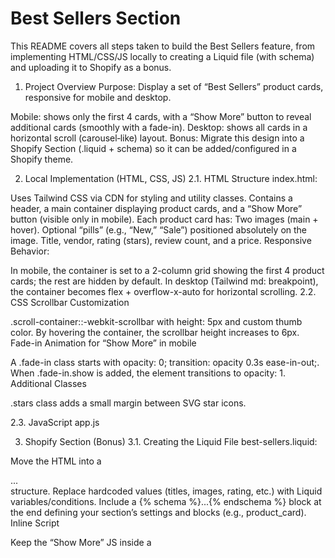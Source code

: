 # Best Sellers Section

This README covers all steps taken to build the Best Sellers feature, from implementing HTML/CSS/JS locally to creating a Liquid file (with schema) and uploading it to Shopify as a bonus.

1. Project Overview
Purpose:
Display a set of “Best Sellers” product cards, responsive for mobile and desktop.

Mobile: shows only the first 4 cards, with a “Show More” button to reveal additional cards (smoothly with a fade-in).
Desktop: shows all cards in a horizontal scroll (carousel‐like) layout.
Bonus:
Migrate this design into a Shopify Section (.liquid + schema) so it can be added/configured in a Shopify theme.

2. Local Implementation (HTML, CSS, JS)
2.1. HTML Structure
index.html:

Uses Tailwind CSS via CDN for styling and utility classes.
Contains a header, a main container displaying product cards, and a “Show More” button (visible only in mobile).
Each product card has:
Two images (main + hover).
Optional “pills” (e.g., “New,” “Sale”) positioned absolutely on the image.
Title, vendor, rating (stars), review count, and a price.
Responsive Behavior:

In mobile, the container is set to a 2-column grid showing the first 4 product cards; the rest are hidden by default.
In desktop (Tailwind md: breakpoint), the container becomes flex + overflow-x-auto for horizontal scrolling.
2.2. CSS
Scrollbar Customization

.scroll-container::-webkit-scrollbar with height: 5px and custom thumb color.
By hovering the container, the scrollbar height increases to 6px.
Fade-in Animation for “Show More” in mobile

A .fade-in class starts with opacity: 0; transition: opacity 0.3s ease-in-out;.
When .fade-in.show is added, the element transitions to opacity: 1.
Additional Classes

.stars class adds a small margin between SVG star icons.

2.3. JavaScript
app.js

3. Shopify Section (Bonus)
3.1. Creating the Liquid File
best-sellers.liquid:

Move the HTML into a <section>...</section> structure.
Replace hardcoded values (titles, images, rating, etc.) with Liquid variables/conditions.
Include a {% schema %}...{% endschema %} block at the end defining your section’s settings and blocks (e.g., product_card).
Inline Script

Keep the “Show More” JS inside a <script> tag at the bottom of the .liquid so it works in Shopify’s environment.
CSS

Either inline <style> in your .liquid or place it in your theme’s main CSS file (e.g., theme.css.liquid) to handle .scroll-container, .fade-in, etc.

3.2. Uploading to Shopify
Via Shopify CLI (recommended for developer workflow):

Install or update the CLI:

npm install -g @shopify/cli @shopify/theme

From your local folder, either do shopify theme pull (to get the latest theme) or shopify theme push to upload your changes:
bash

shopify theme push --store=your-dev-store.myshopify.com
Verify the section appears under sections/ in the theme, then use “Customize” to add it.
